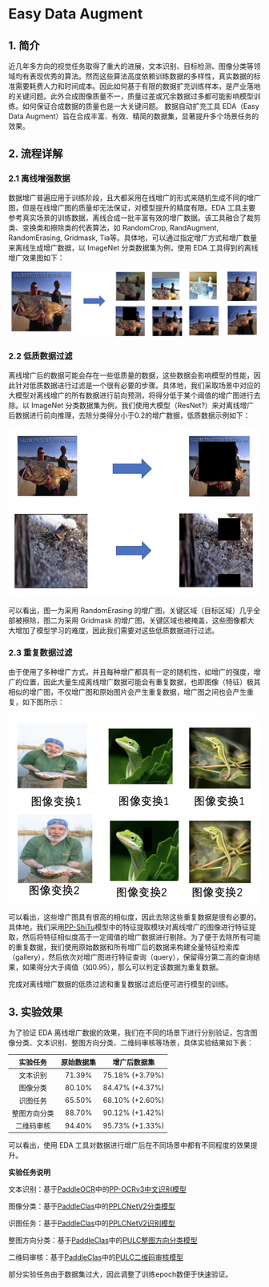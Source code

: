# Easy Data Augment

## 1. 简介

近几年多方向的视觉任务取得了重大的进展，文本识别、目标检测、图像分类等领域均有表现优秀的算法。然而这些算法高度依赖训练数据的多样性，真实数据的标准需要耗费人力和时间成本。因此如何基于有限的数据扩充训练样本，是产业落地的关键问题。此外合成图像质量不一，质量过差或冗余数据过多都可能影响模型训练。如何保证合成数据的质量也是一大关键问题。
数据自动扩充工具 EDA（Easy Data Augment）旨在合成丰富、有效、精简的数据集，显著提升多个场景任务的效果。

## 2. 流程详解

### 2.1 离线增强数据
数据增广普遍应用于训练阶段，且大都采用在线增广的形式来随机生成不同的增广图，但是在线增广图的质量却无法保证，对模型提升的精度有限。EDA 工具主要参考真实场景的训练数据，离线合成一批丰富有效的增广数据。该工具融合了裁剪类、变换类和擦除类的代表算法，如 RandomCrop, RandAugment, RandomErasing, Gridmask, Tia等。具体地，可以通过指定增广方式和增广数量来离线生成增广数据，以 ImageNet 分类数据集为例，使用 EDA 工具得到的离线增广效果图如下：

![aug](../../images/aug/aug.png)

### 2.2 低质数据过滤
离线增广后的数据可能会存在一些低质量的数据，这些数据会影响模型的性能，因此针对低质数据进行过滤是一个很有必要的步骤。具体地，我们采取场景中对应的大模型对离线增广的所有数据进行前向预测，将得分低于某个阈值的增广图进行去除。以 ImageNet 分类数据集为例，我们使用大模型（ResNet?）来对离线增广后数据进行前向推理，去除分类得分小于0.2的增广数据，低质数据示例如下：

![low_quality_1](../../images/aug/low_quality_1.png)
![low_quality_2](../../images/aug/low_quality_2.png)

可以看出，图一为采用 RandomErasing 的增广图，关键区域（目标区域）几乎全部被擦除，图二为采用 Gridmask 的增广图，关键区域也被掩盖，这些图像都大大增加了模型学习的难度，因此我们需要对这些低质数据进行过滤。

### 2.3 重复数据过滤
由于使用了多种增广方式，并且每种增广都具有一定的随机性，如增广的强度，增广的位置，因此大量生成离线增广数据可能会有重复数据，也即图像（特征）极其相似的增广图，不仅增广图和原始图片会产生重复数据，增广图之间也会产生重复，如下图所示：

![repeat](../../images/aug/repeat.png)

可以看出，这些增广图具有很高的相似度，因此去除这些重复数据是很有必要的。具体地，我们采用[PP-ShiTu](https://github.com/PaddlePaddle/PaddleClas/blob/develop/docs/zh_CN/training/PP-ShiTu/feature_extraction.md)模型中的特征提取模块对离线增广的图像进行特征提取，然后将特征相似度高于一定阈值的增广数据进行剔除。为了便于去除所有可能的重复数据，我们使用原始数据和所有增广后的数据来构建全量特征检索库（gallery），然后依次对增广图进行特征查询（query），保留得分第二高的查询结果，如果得分大于阈值（如0.95），那么可以判定该数据为重复数据。

完成对离线增广数据的低质过滤和重复数据过滤后便可进行模型的训练。


## 3. 实验效果
为了验证 EDA 离线增广数据的效果，我们在不同的场景下进行分别验证，包含图像分类、文本识别、整图方向分类、二维码审核等场景，具体实验结果如下表：

| 实验任务 | 原始数据集 | 增广后数据集 |
| :--: | :--: | :------: |
|  文本识别    |   71.39%   |   75.18% (+3.79%)  |
|  图像分类    |   80.10%   |   84.47% (+4.37%)  |
|  识图任务    |   65.50%   |   68.10% (+2.60%)  |
|  整图方向分类 |   88.70%   |   90.12% (+1.42%)  |
|  二维码审核   |   94.40%   |   95.73% (+1.33%)  |

可以看出，使用 EDA 工具对数据进行增广后在不同场景中都有不同程度的效果提升。

**实验任务说明**

文本识别：基于[PaddleOCR](https://github.com/PaddlePaddle/PaddleOCR/tree/release/2.6)中的[PP-OCRv3中文识别模型](https://github.com/PaddlePaddle/PaddleOCR/blob/release/2.6/configs/rec/PP-OCRv3/ch_PP-OCRv3_rec.yml)

图像分类：基于[PaddleClas](https://github.com/PaddlePaddle/PaddleClas/tree/release/2.5)中的[PPLCNetV2分类模型](https://github.com/PaddlePaddle/PaddleClas/blob/release/2.5/ppcls/configs/ImageNet/PPLCNetV2/PPLCNetV2_base.yaml)

识图任务：基于[PaddleClas](https://github.com/PaddlePaddle/PaddleClas/tree/release/2.5)中的[PPLCNetV2识别模型](https://github.com/PaddlePaddle/PaddleClas/blob/release/2.5/ppcls/configs/GeneralRecognitionV2/GeneralRecognitionV2_PPLCNetV2_base.yaml)

整图方向分类：基于[PaddleClas](https://github.com/PaddlePaddle/PaddleClas/tree/release/2.5)中的[PULC整图方向分类模型](https://github.com/PaddlePaddle/PaddleClas/blob/develop/ppcls/configs/PULC/image_orientation/PPLCNet_x1_0.yaml)

二维码审核：基于[PaddleClas](https://github.com/PaddlePaddle/PaddleClas/tree/release/2.5)中的[PULC二维码审核模型](https://github.com/PaddlePaddle/PaddleClas/blob/develop/ppcls/configs/PULC/code_exists/PPLCNet_x1_0.yaml)

部分实验任务由于数据集过大，因此调整了训练epoch数便于快速验证。